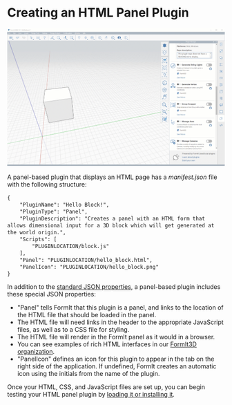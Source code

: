 # Creating an HTML Panel Plugin

![](<../../../.gitbook/assets/PANEL BASED PLUGIN.gif>)

A panel-based plugin that displays an HTML page has a _manifest.json_ file with the following structure:

```
{
    "PluginName": "Hello Block!",
    "PluginType": "Panel",
    "PluginDescription": "Creates a panel with an HTML form that allows dimensional input for a 3D block which will get generated at the world origin.",
    "Scripts": [
        "PLUGINLOCATION/block.js"
    ],
    "Panel": "PLUGINLOCATION/hello_block.html",
    "PanelIcon": "PLUGINLOCATION/hello_block.png"
}               
```

In addition to the [standard JSON properties](https://formit3d.github.io/FormItExamplePlugins/docs/HowToBuild.html#GeneralPluginSetup), a panel-based plugin includes these special JSON properties:

* "Panel" tells FormIt that this plugin is a panel, and links to the location of the HTML file that should be loaded in the panel.
* The HTML file will need links in the header to the appropriate JavaScript files, as well as to a CSS file for styling.
* The HTML file will render in the FormIt panel as it would in a browser.
* You can see examples of rich HTML interfaces in our [FormIt3D organization](https://github.com/FormIt3D/).
* "PanelIcon" defines an icon for this plugin to appear in the tab on the right side of the application. If undefined, FormIt creates an automatic icon using the initials from the name of the plugin.

Once your HTML, CSS, and JavaScript files are set up, you can begin testing your HTML panel plugin by [loading it or installing it](../advanced-development/setting-up-formit-for-development.md#load-vs.-install).
